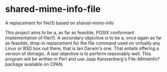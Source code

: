 # shared-mime-info-file
A replacement for file(1) based on shared-mime-info

This project aims to be a, as far as feasible, POSIX conformant implementation of file(1). A secondary objective is to be a, once again as far as feasible, drop-in replacement for the file command used on virtually any Linux or BSD box out there, that is Ian Darwin's one. That entails offering a version of libmagic. A last objective is to perform reasonably well. 
This program will be written in Perl and use Jaap Karssenberg's File::MimeInfo? package available on CPAN.
